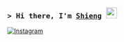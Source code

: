 ### <samp>&gt; Hi there, I'm <a href="#" target="_blank">Shieng</a> <img src="https://media.giphy.com/media/hvRJCLFzcasrR4ia7z/giphy.gif" width="25"> </samp>

[![Instagram](https://img.shields.io/badge/Instagram-%23E4405F.svg?logo=Instagram&logoColor=white)](https://instagram.com/ntann.204/) 
<!-- Proudly created with GPRM ( https://gprm.itsvg.in ) -->
